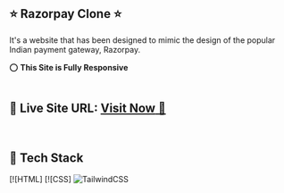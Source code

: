 ## ⭐ Razorpay Clone ⭐

It's a website that has been designed to mimic the design of the popular Indian payment gateway, Razorpay.

⭕ **This Site is Fully Responsive**
<br>
<br>

## 📌 **Live Site URL:** <a href="https://razorpay-clone-cyan.vercel.app/">**Visit Now** 🚀</a>

<br>

## 📌 Tech Stack

[![HTML]
[![CSS]
<img alt="TailwindCSS" src="https://img.shields.io/badge/Tailwind_CSS-38B2AC?style=for-the-badge&logo=tailwind-css&logoColor=white"/>&nbsp;
<br>
<br>

